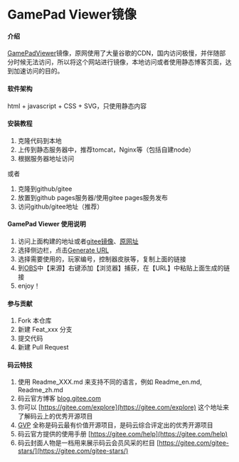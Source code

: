 # GamePad Viewer镜像

#### 介绍
[GamePadViewer](http://gamepadviewer.com)镜像，原网使用了大量谷歌的CDN，国内访问极慢，并伴随部分时候无法访问，所以将这个网站进行镜像，本地访问或者使用静态博客页面，达到加速访问的目的。

#### 软件架构
html + javascript + CSS + SVG，只使用静态内容

#### 安装教程

1. 克隆代码到本地
2. 上传到静态服务器中，推荐tomcat，Nginx等（包括自建node）
3. 根据服务器地址访问

或者

1. 克隆到github/gitee
2. 放置到github pages服务器/使用gitee pages服务发布
3. 访问github/gitee地址（推荐）

#### GamePad Viewer 使用说明

1. 访问上面构建的地址或者[gitee镜像](http://pdkst.gitee.io/game-pad-viewer-mirror)、[原网址](http://gamepadviewer.com/)
2. 选择侧边栏，点击[Generate URL](http://pdkst.gitee.io/game-pad-viewer-mirror/GamePadViewer/#generate)
3. 选择需要使用的，玩家编号，控制器皮肤等，复制上面的链接
4. 到[OBS]([https://obsproject.com](https://obsproject.com/))中【来源】右键添加【浏览器】捕获，在【URL】中粘贴上面生成的链接
5. enjoy！

#### 参与贡献

1. Fork 本仓库
2. 新建 Feat_xxx 分支
3. 提交代码
4. 新建 Pull Request


#### 码云特技

1. 使用 Readme\_XXX.md 来支持不同的语言，例如 Readme\_en.md, Readme\_zh.md
2. 码云官方博客 [blog.gitee.com](https://blog.gitee.com)
3. 你可以 [https://gitee.com/explore](https://gitee.com/explore) 这个地址来了解码云上的优秀开源项目
4. [GVP](https://gitee.com/gvp) 全称是码云最有价值开源项目，是码云综合评定出的优秀开源项目
5. 码云官方提供的使用手册 [https://gitee.com/help](https://gitee.com/help)
6. 码云封面人物是一档用来展示码云会员风采的栏目 [https://gitee.com/gitee-stars/](https://gitee.com/gitee-stars/)
